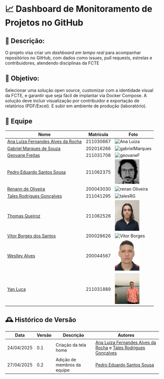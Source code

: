 # 📈 Dashboard de Monitoramento de Projetos no GitHub

## 📝 Descrição:
O projeto visa criar um *dashboard em tempo real* para acompanhar repositórios no GitHub, com dados como issues, pull requests, estrelas e contribuidores, atendendo disciplinas da FCTE 

## 🎯 Objetivo:
Selecionar uma solução open source, customizar com a identidade visual da FCTE, e garantir que seja fácil
de implantar via Docker Compose. A solução deve incluir visualização por contribuidor e
exportação de relatórios (PDF/Excel). E subir em ambiente de produção (laboratório).

## 👥 Equipe 
| Nome                                 | Matrícula | Foto                                                                 |
|--------------------------------------|-----------|----------------------------------------------------------------------|
| [Ana Luíza Fernandes Alves da Rocha](https://github.com/analufernanndess) | 211030667 |  <img src="assets/analufernanndess.png" alt="Ana Luiza" width="80">   |
| [Gabriel Marques de Souza](https://github.com/GabrielMS00)           | 202016266 |  <img src="assets/gabrielMarques.png" alt="gabrielMarques" width="80">  |
| [Geovane Freitas](https://github.com/GeovaneSFT)                     | 211031708 | <img src="assets/geovaneF.png" alt="geovaneF" width="80">  |
| [Pedro Eduardo Santos Sousa](https://github.com/PedroEduardoSS)      | 211062375 | <img src="assets/pedroeduardo.jpeg" alt="pedroeduardo" width="80">  |
| [Renann de Oliveira](https://github.com/renannOgomes)                  | 200043030 | <img src="assets/renanOliveira.png" alt="renan Oliveira" width="80"> |
| [Tales Rodrigues Gonçalves](https://github.com/TalesRG)          | 211041295 | <img src="assets/talesRG.png" alt="talesRG" width="80">  |
| [Thomas Queiroz](https://github.com/thmasq)          | 211062526 | <img src="assets/thomas.jpg" alt="thomas" width="80">  |
| [Vitor Borges dos Santos](https://github.com/VitorB2002)             | 200028626 | <img src="assets/vitorBorges.png" alt="Vitor Borges" width="80">     |
| [Weslley Alves](https://github.com/weslley17w)             |  200044567 |<img src="assets/weslley.jpeg" alt="Weslley Alves" width="80">     |
| [Yan Luca](https://github.com/yan-luca)             |  211031889 |<img src="assets/yan.jpg" alt="Yan Luca" width="80">     |


## 🕰️ Histórico de Versão
| Data       | Versão | Descrição            | Autores                                                                                                                            |
|------------|--------|----------------------|------------------------------------------------------------------------------------------------------------------------------------|
| 24/04/2025 | 0.1    | Criação da tela home | [Ana Luíza Fernandes Alves da Rocha](https://github.com/analufernanndess) e [Tales Rodrigues Gonçalves](https://github.com/TalesRG)|
| 27/04/2025 | 0.2    | Adição de membros da equipe | [Pedro Eduardo Santos Sousa](https://github.com/PedroEduardoSS) |
